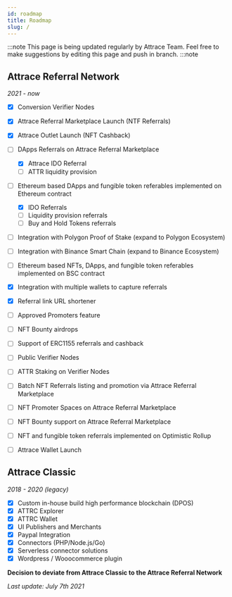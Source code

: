 ```yaml
---
id: roadmap
title: Roadmap
slug: /
---
```


:::note
This page is being updated regularly by Attrace Team. Feel free to make suggestions by editing this page and push in branch.
:::note

## Attrace Referral Network
_2021 - now_  
<div class="roadmap">

- [x] Conversion Verifier Nodes
- [x] Attrace Referral Marketplace Launch (NTF Referrals)
- [x] Attrace Outlet Launch (NFT Cashback)
- [ ] DApps Referrals on Attrace Referral Marketplace
  - [x] Attrace IDO Referral
  - [ ] ATTR liquidity provision
- [ ] Ethereum based DApps and fungible token referables implemented on Ethereum contract
  - [x] IDO Referrals
  - [ ] Liquidity provision referrals
  - [ ] Buy and Hold Tokens referrals
- [ ] Integration with Polygon Proof of Stake (expand to Polygon Ecosystem)
- [ ] Integration with Binance Smart Chain (expand to Binance Ecosystem) 
- [ ] Ethereum based NFTs, DApps, and fungible token referables implemented on BSC contract
- [x] Integration with multiple wallets to capture referrals
- [x] Referral link URL shortener
- [ ] Approved Promoters feature
- [ ] NFT Bounty airdrops
- [ ] Support of ERC1155 referrals and cashback
- [ ] Public Verifier Nodes
- [ ] ATTR Staking on Verifier Nodes
- [ ] Batch NFT Referrals listing and promotion via Attrace Referral Marketplace
- [ ] NFT Promoter Spaces on Attrace Referral Marketplace
- [ ] NFT Bounty support on Attrace Referral Marketplace
- [ ] NFT and fungible token referrals implemented on Optimistic Rollup
- [ ] Attrace Wallet Launch


</div>

## Attrace Classic 
_2018 - 2020 (legacy)_ 
<div class="roadmap-legacy">

- [x] Custom in-house build high performance blockchain (DPOS)
- [x] ATTRC Explorer
- [x] ATTRC Wallet
- [x] UI Publishers and Merchants
- [x] Paypal Integration
- [x] Connectors (PHP/Node.js/Go)
- [x] Serverless connector solutions  
- [x] Wordpress / Wooocommerce plugin

</div>

**Decision to deviate from Attrace Classic to the Attrace Referral Network**

_Last update: July 7th 2021_
